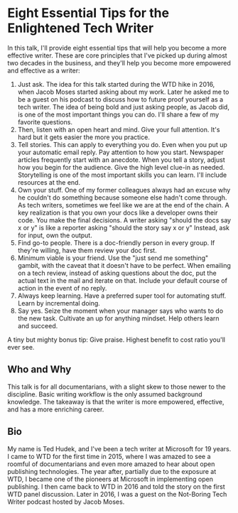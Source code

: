 # Eight Essential Tips for the Enlightened Tech Writer

In this talk, I'll provide eight essential tips that will help you become a more effective writer. These are core principles that I've picked up during almost two decades in the business, and they'll help you become more empowered and effective as a writer:

1. Just ask. The idea for this talk started during the WTD hike in 2016, when Jacob Moses started asking about my work. Later he asked me to be a guest on his podcast to discuss how to future proof yourself as a tech writer.  The idea of being bold and just asking people, as Jacob did, is one of the most important things you can do.  I'll share a few of my favorite questions.
2. Then, listen with an open heart and mind. Give your full attention. It's hard but it gets easier the more you practice.
3. Tell stories.  This can apply to everything you do.  Even when you put up your automatic email reply.  Pay attention to how you start. Newspaper articles frequently start with an anecdote. When you tell a story, adjust how you begin for the audience. Give the high level clue-in as needed.  Storytelling is one of the most important skills you can learn. I'll include resources at the end.
4. Own your stuff. One of my former colleagues always had an excuse why he couldn't do something because someone else hadn't come through. As tech writers, sometimes we feel like we are at the end of the chain. A key realization is that you own your docs like a developer owns their code. You make the final decisions.  A writer asking "should the docs say x or y" is like a reporter asking "should the story say x or y" Instead, ask for input, own the output.
5. Find go-to people. There is a doc-friendly person in every group. If they're willing, have them review your doc first.
6. Minimum viable is your friend.  Use the "just send me something" gambit, with the caveat that it doesn't have to be perfect. When emailing on a tech review, instead of asking questions about the doc, put the actual text in the mail and iterate on that.   Include your default course of action in the event of no reply. 
7. Always keep learning. Have a preferred super tool for automating stuff.  Learn by incremental doing.
8. Say yes. Seize the moment when your manager says who wants to do the new task.  Cultivate an up for anything mindset.  Help others learn and succeed.

A tiny but mighty bonus tip: Give praise.  Highest benefit to cost ratio you'll ever see.

## Who and Why

This talk is for all documentarians, with a slight skew to those newer to the discipline. Basic writing workflow is the only assumed background knowledge. The takeaway is that the writer is more empowered, effective, and has a more enriching career.

## Bio

My name is Ted Hudek, and I've been a tech writer at Microsoft for 19 years. I came to WTD for the first time in 2015, where I was amazed to see a roomful of documentarians and even more amazed to hear about open publishing technologies. The year after, partially due to the exposure at WTD, I became one of the pioneers at Microsoft in implementing open publishing. I then came back to WTD in 2016 and told the story on the first WTD panel discussion. Later in 2016, I was a guest on the Not-Boring Tech Writer podcast hosted by Jacob Moses.

